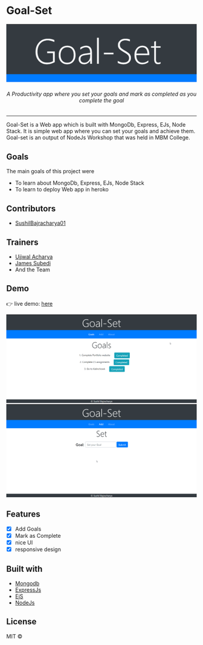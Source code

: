 # Goal-Set
<p align="center">
  <img src="aboutApp/Goal-Set-logo.png" alt="goalset logo" margin="5px" />
</p>
<h6 align="center"> A Productivity app where you set your goals and mark as completed as you complete the goal </h6>

<hr />

Goal-Set is a Web app which is built with MongoDb, Express, EJs, Node Stack. It is simple web app where you
can set your goals and achieve them. Goal-set is an output of NodeJs Workshop that was held in MBM College.

## Goals
The main goals of this project were 
  * To learn about MongoDb, Express, EJs, Node Stack
  * To learn to deploy Web app in heroko 

## Contributors
* [SushilBajracharya01](https://github.com/SushilBajracharya01)

## Trainers
* [Ujjwal Acharya](https://github.com/ujjalacharya)
* [James Subedi](https://github.com/subedijames2017)
* And the Team

## Demo
👉 live demo: <a href="https://nodeworkshop-sushil.herokuapp.com/" target="_blank" >here</a>

<img src="aboutApp/goal-set.png" margin="5px">
<img src="aboutApp/addGoal.png" margin="5px">

## Features

- [x] Add Goals
- [x] Mark as Complete
- [X] nice UI
- [x] responsive design

## Built with
- [Mongodb](https://www.mongodb.com/)
- [ExpressJs](https://expressjs.com/)
- [EjS](https://ejs.co/)
- [NodeJs](https://nodejs.org/en/)

## License

MIT  © 
